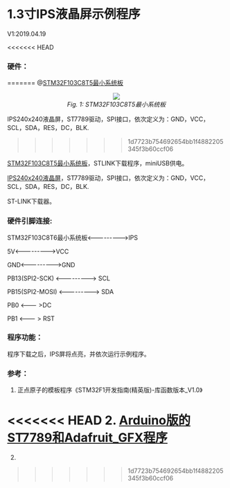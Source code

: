 # 1.3寸IPS液晶屏示例程序

V1:2019.04.19

<<<<<<< HEAD
### 硬件：
=======
@[STM32F103C8T5最小系统板](https://hacktronics.co.in/arm-microcontroller/stm32f103c8t6-arm-stm32-minimum-system-learning-evaluation-development-board-module)
<p align="center">
	<img src=".\pic\stm32f103c8t6 .jpg width="400">
    <br>
    <em>Fig. 1: STM32F103C8T5最小系统板</em>
</p>

IPS240x240液晶屏，ST7789驱动，SPI接口，依次定义为：GND，VCC，SCL，SDA，RES，DC，BLK.
>>>>>>> 1d7723b754692654bb1f4882205345f3b60ccf06

[STM32F103C8T5最小系统板](https://hacktronics.co.in/arm-microcontroller/stm32f103c8t6-arm-stm32-minimum-system-learning-evaluation-development-board-module)，STLINK下载程序，miniUSB供电。

[IPS240x240液晶屏](<https://www.banggood.com/1_3-Inch-IPS-TFT-LCD-Display-240240-Color-HD-LCD-Screen-3_3V-ST7789-Driver-Module-p-1383404.html?cur_warehouse=CN>)，ST7789驱动，SPI接口，依次定义为：GND，VCC，SCL，SDA，RES，DC，BLK.

ST-LINK下载器。

### 硬件引脚连接:

STM32F103C8T6最小系统板<--------->IPS

5V<--------->VCC

GND<--------->GND

PB13(SPI2-SCK) <---------> SCL

PB15(SPI2-MOSI) <---------> SDA

PB0 <--- >DC

PB1 <--- > RST

### 程序功能：

程序下载之后，IPS屏将点亮，并依次运行示例程序。

### 参考：

1. 正点原子的模板程序《STM32F1开发指南(精英版)-库函数版本_V1.0》

<<<<<<< HEAD
2. [Arduino版的ST7789和Adafruit_GFX程序](https://github.com/ananevilya/Arduino-ST7789-Library.git)
=======
2. 
>>>>>>> 1d7723b754692654bb1f4882205345f3b60ccf06
